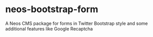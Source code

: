 # neos-bootstrap-form
A Neos CMS package for forms in Twitter Bootstrap style and some additional features like Google Recaptcha
